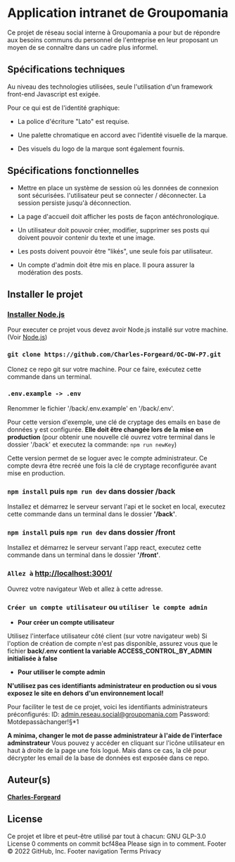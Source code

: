# Application intranet de Groupomania

Ce projet de réseau social interne à Groupomania a pour but de répondre aux besoins communs du personnel de l'entreprise en leur proposant un moyen de se connaître dans un cadre plus informel.

## Spécifications techniques

Au niveau des technologies utilisées, seule l'utilisation d'un framework front-end Javascript est exigée.

Pour ce qui est de l'identité graphique:

- La police d'écriture "Lato" est requise.

- Une palette chromatique en accord avec l'identité visuelle de la marque.

- Des visuels du logo de la marque sont également fournis.

## Spécifications fonctionnelles

- Mettre en place un système de session où les données de connexion sont sécurisées. l'utilisateur peut se connecter / déconnecter. La session persiste jusqu'à déconnection.

- La page d'accueil doit afficher les posts de façon antéchronologique.

- Un utilisateur doit pouvoir créer, modifier, supprimer ses posts qui doivent pouvoir contenir du texte et une image.

- Les posts doivent pouvoir être "likés", une seule fois par utilisateur.

- Un compte d'admin doit être mis en place. Il poura assurer la modération des posts.

## Installer le projet

### [Installer Node.js](https://nodejs.org/fr/)

Pour executer ce projet vous devez avoir Node.js installé sur votre machine. (Voir [Node.js](https://nodejs.org/fr/))

### `git clone https://github.com/Charles-Forgeard/OC-DW-P7.git`

Clonez ce repo git sur votre machine. Pour ce faire, exécutez cette commande dans un terminal.

### `.env.example -> .env`

Renommer le fichier '/back/.env.example' en '/back/.env'.

Pour cette version d'exemple, une clé de cryptage des emails en base de données y est configurée. **Elle doit être changée lors de la mise en production** (pour obtenir une nouvelle clé ouvrez votre terminal dans le dossier '/back' et executez la commande: `npm run newKey`)

Cette version permet de se loguer avec le compte administrateur.
Ce compte devra être recréé une fois la clé de cryptage reconfigurée avant mise en production.

### `npm install` puis `npm run dev` dans dossier **/back**

Installez et démarrez le serveur servant l'api et le socket en local, executez cette commande dans un terminal dans le dossier **'/back'**.

### `npm install` puis `npm run dev` dans dossier **/front**

Installez et démarrez le serveur servant l'app react, executez cette commande dans un terminal dans le dossier **'/front'**.

### `Allez à` [http://localhost:3001/](http://localhost:3001/)

Ouvrez votre navigateur Web et allez à cette adresse.

### `Créer un compte utilisateur` ou `utiliser le compte admin`

- **Pour créer un compte utilisateur**

Utilisez l'interface utilisateur côté client (sur votre navigateur web)
Si l'option de création de compte n'est pas disponible, assurez vous que le fichier **back/.env contient la variable ACCESS_CONTROL_BY_ADMIN initialisée à false**

- **Pour utiliser le compte admin**

**N'utilisez pas ces identifiants administrateur en production ou si vous exposez le site en dehors d'un environnement local!**

Pour faciliter le test de ce projet, voici les identifiants administrateurs préconfigurés:
ID: admin.reseau.social@groupomania.com
Password: Motdepassàchanger!§\*1

**A minima, changer le mot de passe administrateur à l'aide de l'interface adminstrateur**
Vous pouvez y accéder en cliquant sur l'icône utilisateur en haut à droite de la page une fois logué.
Mais dans ce cas, la clé pour décrypter les email de la base de données est exposée dans ce repo.

## Auteur(s)

**[Charles-Forgeard](https://github.com/Charles-Forgeard)**

## License

Ce projet et libre et peut-être utilisé par tout à chacun: GNU GLP-3.0 License
0 comments on commit bcf48ea
Please sign in to comment.
Footer
© 2022 GitHub, Inc.
Footer navigation
Terms
Privacy
